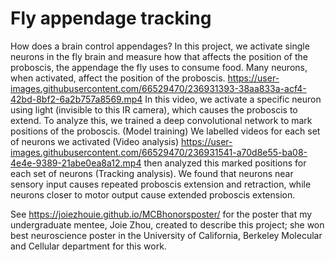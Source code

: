 # Fly appendage tracking
How does a brain control appendages? In this project, we activate single neurons in the 
fly brain and measure how that affects the position of the proboscis, the appendage the 
fly uses to consume food. Many neurons, when activated, affect the position of the proboscis.
https://user-images.githubusercontent.com/66529470/236931393-38aa833a-acf4-42bd-8bf2-6a2b757a8569.mp4
In this video, we activate a specific neuron using light (invisible to this IR camera), which causes the proboscis to extend.
To analyze this, we trained a deep convolutional network to mark positions of the proboscis. (Model training)
We labelled videos for each set of neurons we activated (Video analysis)
https://user-images.githubusercontent.com/66529470/236931541-a70d8e55-ba08-4e4e-9389-21abe0ea8a12.mp4
then analyzed this marked positions for each set of neurons (Tracking analysis).
We found that neurons near sensory input causes repeated proboscis extension and retraction,
while neurons closer to motor output cause extended proboscis extension. 

See https://joiezhouie.github.io/MCBhonorsposter/ for the poster that my undergraduate mentee, Joie Zhou, created to describe this project; she won best neuroscience poster in the University of California, Berkeley Molecular and Cellular department for this work.
